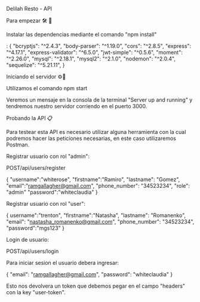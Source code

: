 Delilah Resto - API

Para empezar 🛠️ 🚀

Instalar las dependencias mediante el comando "npm install" 

: {
        "bcryptjs": "^2.4.3",
        "body-parser": "^1.19.0",
        "cors": "^2.8.5",
        "express": "^4.17.1",
        "express-validator": "^6.5.0",
        "jwt-simple": "^0.5.6",
        "moment": "^2.26.0",
        "mysql": "^2.18.1",
        "mysql2": "^2.1.0",
        "nodemon": "^2.0.4",
        "sequelize": "^5.21.11",
}

Iniciando el servidor ⚙️🔧

Utilizamos el comando npm start 

Veremos un mensaje en la consola de la terminal "Server up and running" y tendremos nuestro servidor corriendo en el puerto 3000.

 Probando la API 📋
 
 Para testear esta API es necesario utilizar alguna herramienta con la cual podremos hacer las peticiones necesarias, en este caso utilizaremos Postman.
 
 
 Registrar usuario con rol "admin":
 
 POST/api/users/register
 
 
 
 {
	"username":"whiterose",
	"firstname":"Ramiro",
  "lastname": "Gomez",
    "email":"ramgallagher@gmail.com",
    "phone_number": "34523234",
    "role": "admin"
    "password":"whiteclaudia"
  }
  
  
  Registrar usuario con rol "user":
  
  
 {
    username":"trenton",
    "firstname":"Natasha",
    "lastname": "Romanenko",
    "email": "nastasha_romanenko@gmail.com",
    "phone_number": "34523234",
    "password":"mgs123"
  }
  
  
  Login de usuario:
  
  POST/api/users/login
  
  Para iniciar sesion el usuario debera ingresar: 
  
  {
  	"email": "ramgallagher@gmail.com",
  	"password": "whiteclaudia"
  }
  
  
  Esto nos devolvera un token que debemos pegar en el campo "headers" con la key "user-token".
  
  
  
  
  
 
  
  
  
 
 
 
